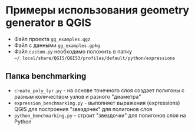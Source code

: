 # Примеры использования geometry generator в QGIS

- Файл проекта ```gg_examples.qgz```
- Файл с данными ```gg_examples.gpkg```
- Файл ```custom.py``` необходимо положить в папку ```~/.local/share/QGIS/QGIS3/profiles/default/python/expressions```

## Папка benchmarking

- ```create_poly_lyr.py``` - на основе точечного слоя создает полигоны с разным количеством узлов и разного "диаметра"
- ```expression_benchmarking.py``` - выполняет выражения (expressions) QGIS для построения "звездочек" для полигонов слоя
- ```python_benchmarking.py``` - строит "звездочки" для полигонов слоя на Python
